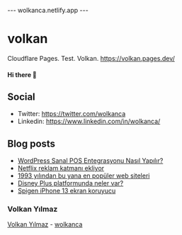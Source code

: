 ---  wolkanca.netlify.app ---
# volkan
Cloudflare Pages. Test. Volkan. https://volkan.pages.dev/

#### Hi there 👋

## Social
- Twitter: https://twitter.com/wolkanca
- Linkedin: https://www.linkedin.com/in/wolkanca/


## Blog posts
<!-- BLOG-POST-LIST:START -->
- [WordPress Sanal POS Entegrasyonu Nasıl Yapılır?](https://wolkanca.com/wordpress-sanal-pos-entegrasyonu-nasil-yapilir/)
- [Netflix reklam katmanı ekliyor](https://wolkanca.com/netflix-reklam-katmani-ekliyor/)
- [1993 yılından bu yana en popüler web siteleri](https://wolkanca.com/1993-yilindan-bu-yana-en-populer-web-siteleri-2/)
- [Disney Plus platformunda neler var?](https://wolkanca.com/disney-plus-platformunda-neler-var/)
- [Spigen iPhone 13 ekran koruyucu](https://wolkanca.com/spigen-iphone-13-ekran-koruyucu/)
<!-- BLOG-POST-LIST:END -->


### Volkan Yılmaz

[Volkan Yılmaz](https://volkanyilmaz.com.tr/) - [wolkanca](https://wolkanca.com/)


